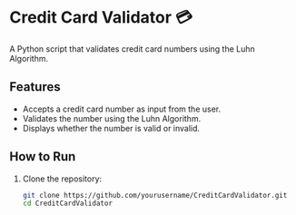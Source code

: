 # Credit Card Validator 💳

A Python script that validates credit card numbers using the Luhn Algorithm.

## Features
- Accepts a credit card number as input from the user.
- Validates the number using the Luhn Algorithm.
- Displays whether the number is valid or invalid.

## How to Run
1. Clone the repository:
   ```bash
   git clone https://github.com/yourusername/CreditCardValidator.git
   cd CreditCardValidator